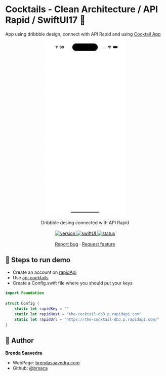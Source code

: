 # Cocktails - Clean Architecture / API Rapid / SwiftUI17 👋

App using dribbble design, connect with API Rapid and using [Cocktail App](https://dribbble.com/shots/19486965-Cocktail-Recipe-App)
<p align="center">
<a href="#">
<img src="images/cocktailDemo.gif" align="center" width=50%> 
</a> 
<br><br>
     Dribbble desing connected with API Rapid
    <br><br>
  <a href="#">
    <img alt="version" src="https://img.shields.io/badge/Version-v1.0-red.svg" />
  </a>
  <a href="#">
    <img alt="swiftUI" src="https://img.shields.io/badge/SwiftUI-17-blue.svg" />
  </a>
  <a href="#">
    <img alt="status" src="https://img.shields.io/badge/status-done-green.svg" />
  </a>
  <br>
    <br>
    <a href="https://github.com/brsaca/Cocktails/issues/new">Report bug</a>
    ·
    <a href="https://github.com/brsaca/Cocktails/issues/new">Request feature</a>
</p>

## 📝 Steps to run demo
- Create an account on [rapidApi](https://rapidapi.com)
- Use [api cocktails](https://rapidapi.com/rapihub-rapihub-default/api/the-cocktail-db3)
- Create a Config.swift file where you should put your keys
```swift
import Foundation

struct Config {
    static let rapidKey = ""
    static let rapidHost = "the-cocktail-db3.p.rapidapi.com"
    static let rapidUrl = "https://the-cocktail-db3.p.rapidapi.com/"
}
```

## 👤 Author

**Brenda Saavedra**

- WebPage: [brendasaavedra.com](http://brendasaavedra.com)
- Github: [@brsaca](https://github.com/brsaca/)
